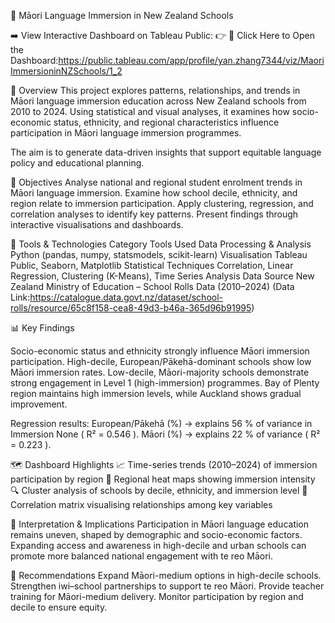 🏫 Māori Language Immersion in New Zealand Schools

➡️ View Interactive Dashboard on Tableau Public:
👉 🔗 Click Here to Open the Dashboard:https://public.tableau.com/app/profile/yan.zhang7344/viz/MaoriImmersioninNZSchools/1_2

📘 Overview
This project explores patterns, relationships, and trends in Māori language immersion education across New Zealand schools from 2010 to 2024. Using statistical and visual analyses, it examines how socio-economic status, ethnicity, and regional characteristics influence participation in Māori language immersion programmes.

The aim is to generate data-driven insights that support equitable language policy and educational planning.

🎯 Objectives
Analyse national and regional student enrolment trends in Māori language immersion.
Examine how school decile, ethnicity, and region relate to immersion participation.
Apply clustering, regression, and correlation analyses to identify key patterns.
Present findings through interactive visualisations and dashboards.

🧰 Tools & Technologies
Category	Tools Used
Data Processing & Analysis	Python (pandas, numpy, statsmodels, scikit-learn)
Visualisation	Tableau Public, Seaborn, Matplotlib
Statistical Techniques	Correlation, Linear Regression, Clustering (K-Means), Time Series Analysis
Data Source	New Zealand Ministry of Education – School Rolls Data (2010–2024) 
(Data Link:https://catalogue.data.govt.nz/dataset/school-rolls/resource/65c8f158-cea8-49d3-b46a-365d96b91995) 

📊 Key Findings

Socio-economic status and ethnicity strongly influence Māori immersion participation.
High-decile, European/Pākehā-dominant schools show low Māori immersion rates.
Low-decile, Māori-majority schools demonstrate strong engagement in Level 1 (high-immersion) programmes.
Bay of Plenty region maintains high immersion levels, while Auckland shows gradual improvement.

Regression results:
European/Pākehā (%) → explains 56 % of variance in Immersion None ( R² = 0.546 ).
Māori (%) → explains 22 % of variance ( R² = 0.223 ).

🗺️ Dashboard Highlights
📈 Time-series trends (2010–2024) of immersion participation by region
🧭 Regional heat maps showing immersion intensity
🔍 Cluster analysis of schools by decile, ethnicity, and immersion level
🧩 Correlation matrix visualising relationships among key variables

🧭 Interpretation & Implications
Participation in Māori language education remains uneven, shaped by demographic and socio-economic factors. Expanding access and awareness in high-decile and urban schools can promote more balanced national engagement with te reo Māori.

🧩 Recommendations
Expand Māori-medium options in high-decile schools.
Strengthen iwi–school partnerships to support te reo Māori.
Provide teacher training for Māori-medium delivery.
Monitor participation by region and decile to ensure equity.
